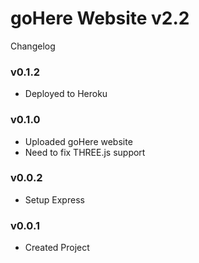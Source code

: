 # goHere Website v2.2

Changelog
### v0.1.2
* Deployed to Heroku
### v0.1.0
* Uploaded goHere website
* Need to fix THREE.js support
### v0.0.2 
* Setup Express
### v0.0.1 
* Created Project

